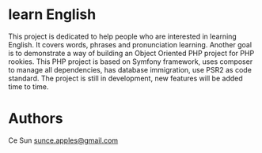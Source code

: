 # learn English
This project is dedicated to help people who are interested in learning English. It covers words, phrases and pronunciation learning. Another goal is to demonstrate a way of building an Object Oriented PHP project for PHP rookies. This PHP project is based on Symfony framework, uses composer to manage all dependencies, has database immigration, use PSR2 as code standard. 
The project is still in development, new features will be added time to time.

# Authors
Ce Sun
sunce.apples@gmail.com
